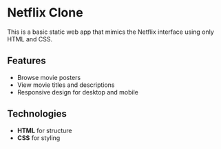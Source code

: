 # Netflix Clone

This is a basic static web app that mimics the Netflix interface using only HTML and CSS.

## Features

- Browse movie posters
- View movie titles and descriptions
- Responsive design for desktop and mobile

## Technologies

- **HTML** for structure
- **CSS** for styling
